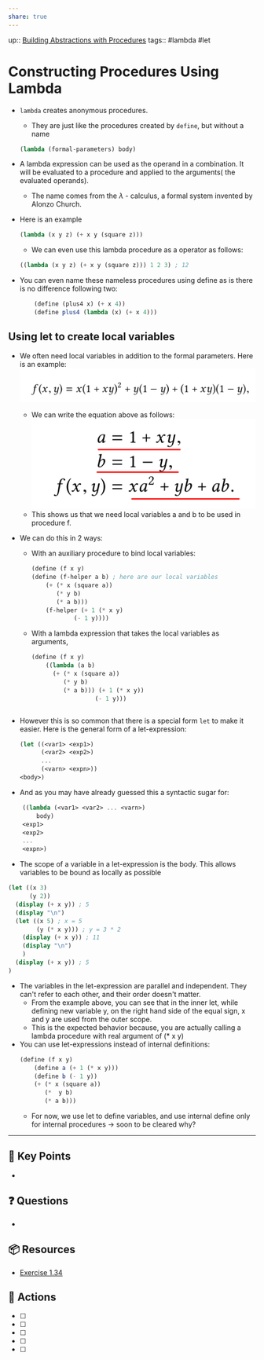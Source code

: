 ```yaml
---
share: true
---
```

up:: [Building Abstractions with Procedures](./Building%20Abstractions%20with%20Procedures.md)
tags:: #lambda #let

# Constructing Procedures Using Lambda
- `lambda` creates anonymous procedures.
	- They are just like the procedures created by `define`, but without a name
	 ```Scheme
	(lambda (formal-parameters) body)
	```

- A lambda expression can be used as the operand in a combination. It will be evaluated to a procedure and applied to the arguments( the evaluated operands).
	- The name comes from the $\lambda$ - calculus, a formal system invented by Alonzo Church.
	
- Here is an example
	 ```Scheme
	(lambda (x y z) (+ x y (square z)))
	```
	- We can even use this lambda procedure as a operator as follows:
	 ```Scheme
	((lambda (x y z) (+ x y (square z))) 1 2 3) ; 12
	```

- You can even name these nameless procedures using define as is there is no difference following two:
	```Scheme
		(define (plus4 x) (+ x 4))
		(define plus4 (lambda (x) (+ x 4)))
	```

## Using let to create local variables
- We often need local variables in addition to the formal parameters. Here is an example:
	 ![Pasted image 20230616214352.png](./40-referenceVAULTS/Resource%20Library/Images/Pasted%20image%2020230616214352.png)
	 - We can write the equation above as follows:
				 ![300](./40-referenceVAULTS/Resource%20Library/Images/Pasted%20image%2020230616214445.png)
	 - This shows us that we need local variables a and b to be used in procedure f.

- We can do this in 2 ways:
	- With an auxiliary procedure to bind local variables:
	
		```Scheme
	  (define (f x y)
	  (define (f-helper a b) ; here are our local variables
		    (+ (* x (square a))
		       (* y b)
		       (* a b)))
			(f-helper (+ 1 (* x y)
		            (- 1 y))))
	  ```
	  
	- With a lambda expression that takes the local variables as arguments, 
	  ```Scheme
	  (define (f x y)
		  ((lambda (a b)
		    (+ (* x (square a))
		       (* y b)
		       (* a b))) (+ 1 (* x y))
		                (- 1 y)))
	 ```
	
- However this is so common that there is a special form `let` to make it easier. Here is the general form of a let-expression:
	```Scheme
	(let ((<var1> <exp1>)
		  (<var2> <exp2>)
		  ...
		  (<varn> <expn>))
	<body>)
	```
- And as you may have already guessed this a syntactic sugar for:

```Scheme
	((lambda (<var1> <var2> ... <varn>)
		body)
	<exp1>
	<exp2>
	...
	<expn>)
```

- The scope of a variable in a let-expression is the body. This allows variables to be bound as locally as possible
```Scheme
(let ((x 3)
      (y 2))
  (display (+ x y)) ; 5
  (display "\n")
  (let ((x 5) ; x = 5
        (y (* x y))) ; y = 3 * 2
    (display (+ x y)) ; 11
    (display "\n")
    )
  (display (+ x y)) ; 5
)
```
- The variables in the let-expression are parallel and independent. They can't refer to each other, and their order doesn't matter.
	- From the example above, you can see that in the inner let, while defining new variable y, on the right hand side of the equal sign, x and y are used from the outer scope.
	- This is the expected behavior because, you are actually calling a lambda procedure with real argument of (* x y)
- You can use let-expressions instead of internal definitions:
	```Scheme
	(define (f x y)
		(define a (+ 1 (* x y)))
		(define b (- 1 y))
		(+ (* x (square a))
		   (*  y b)
		   (* a b)))
	```
	- For now, we use let to define variables, and use internal define only for internal procedures -> soon to be cleared why?
---

## 🔑 Key Points
- 
## ❓ Questions
- 
## 📦 Resources
- [Exercise 1.34](Exercise%201.34.md)
## 🎯 Actions
- [ ] 
- [ ] 
- [ ] 
- [ ] 
- [ ] 